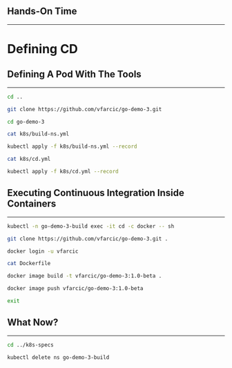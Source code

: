 ## Hands-On Time

---

# Defining CD


<!-- .slide: data-background="img/manual-cd-stages.png" data-background-size="contain" -->


## Defining A Pod With The Tools

---

```bash
cd ..

git clone https://github.com/vfarcic/go-demo-3.git

cd go-demo-3

cat k8s/build-ns.yml

kubectl apply -f k8s/build-ns.yml --record

cat k8s/cd.yml

kubectl apply -f k8s/cd.yml --record
```


## Executing Continuous Integration Inside Containers

---

```bash
kubectl -n go-demo-3-build exec -it cd -c docker -- sh

git clone https://github.com/vfarcic/go-demo-3.git .

docker login -u vfarcic

cat Dockerfile

docker image build -t vfarcic/go-demo-3:1.0-beta .

docker image push vfarcic/go-demo-3:1.0-beta

exit
```


<!-- .slide: data-background="img/manual-cd-steps-build.png" data-background-size="contain" -->


<!-- .slide: data-background="img/manual-cd-steps-func.png" data-background-size="contain" -->


<!-- .slide: data-background="img/manual-cd-steps-release.png" data-background-size="contain" -->


<!-- .slide: data-background="img/manual-cd-steps-deploy.png" data-background-size="contain" -->


<!-- .slide: data-background="img/manual-cd-steps-prod.png" data-background-size="contain" -->


<!-- .slide: data-background="img/manual-cd-steps-cleanup.png" data-background-size="contain" -->


## What Now?

---

```bash
cd ../k8s-specs

kubectl delete ns go-demo-3-build
```